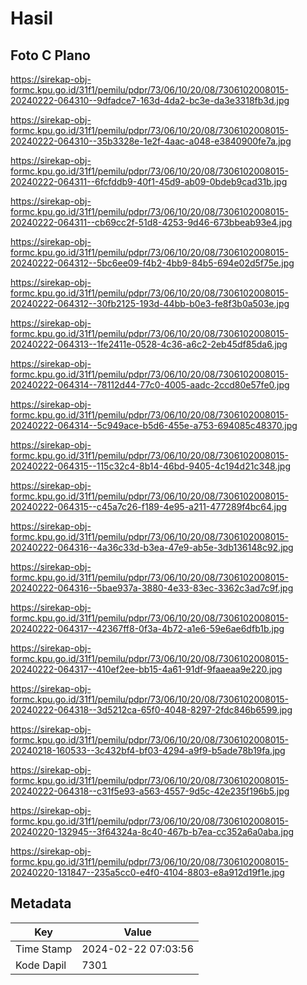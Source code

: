 # Hasil

## Foto C Plano

https://sirekap-obj-formc.kpu.go.id/31f1/pemilu/pdpr/73/06/10/20/08/7306102008015-20240222-064310--9dfadce7-163d-4da2-bc3e-da3e3318fb3d.jpg

https://sirekap-obj-formc.kpu.go.id/31f1/pemilu/pdpr/73/06/10/20/08/7306102008015-20240222-064310--35b3328e-1e2f-4aac-a048-e3840900fe7a.jpg

https://sirekap-obj-formc.kpu.go.id/31f1/pemilu/pdpr/73/06/10/20/08/7306102008015-20240222-064311--6fcfddb9-40f1-45d9-ab09-0bdeb9cad31b.jpg

https://sirekap-obj-formc.kpu.go.id/31f1/pemilu/pdpr/73/06/10/20/08/7306102008015-20240222-064311--cb69cc2f-51d8-4253-9d46-673bbeab93e4.jpg

https://sirekap-obj-formc.kpu.go.id/31f1/pemilu/pdpr/73/06/10/20/08/7306102008015-20240222-064312--5bc6ee09-f4b2-4bb9-84b5-694e02d5f75e.jpg

https://sirekap-obj-formc.kpu.go.id/31f1/pemilu/pdpr/73/06/10/20/08/7306102008015-20240222-064312--30fb2125-193d-44bb-b0e3-fe8f3b0a503e.jpg

https://sirekap-obj-formc.kpu.go.id/31f1/pemilu/pdpr/73/06/10/20/08/7306102008015-20240222-064313--1fe2411e-0528-4c36-a6c2-2eb45df85da6.jpg

https://sirekap-obj-formc.kpu.go.id/31f1/pemilu/pdpr/73/06/10/20/08/7306102008015-20240222-064314--78112d44-77c0-4005-aadc-2ccd80e57fe0.jpg

https://sirekap-obj-formc.kpu.go.id/31f1/pemilu/pdpr/73/06/10/20/08/7306102008015-20240222-064314--5c949ace-b5d6-455e-a753-694085c48370.jpg

https://sirekap-obj-formc.kpu.go.id/31f1/pemilu/pdpr/73/06/10/20/08/7306102008015-20240222-064315--115c32c4-8b14-46bd-9405-4c194d21c348.jpg

https://sirekap-obj-formc.kpu.go.id/31f1/pemilu/pdpr/73/06/10/20/08/7306102008015-20240222-064315--c45a7c26-f189-4e95-a211-477289f4bc64.jpg

https://sirekap-obj-formc.kpu.go.id/31f1/pemilu/pdpr/73/06/10/20/08/7306102008015-20240222-064316--4a36c33d-b3ea-47e9-ab5e-3db136148c92.jpg

https://sirekap-obj-formc.kpu.go.id/31f1/pemilu/pdpr/73/06/10/20/08/7306102008015-20240222-064316--5bae937a-3880-4e33-83ec-3362c3ad7c9f.jpg

https://sirekap-obj-formc.kpu.go.id/31f1/pemilu/pdpr/73/06/10/20/08/7306102008015-20240222-064317--42367ff8-0f3a-4b72-a1e6-59e6ae6dfb1b.jpg

https://sirekap-obj-formc.kpu.go.id/31f1/pemilu/pdpr/73/06/10/20/08/7306102008015-20240222-064317--410ef2ee-bb15-4a61-91df-9faaeaa9e220.jpg

https://sirekap-obj-formc.kpu.go.id/31f1/pemilu/pdpr/73/06/10/20/08/7306102008015-20240222-064318--3d5212ca-65f0-4048-8297-2fdc846b6599.jpg

https://sirekap-obj-formc.kpu.go.id/31f1/pemilu/pdpr/73/06/10/20/08/7306102008015-20240218-160533--3c432bf4-bf03-4294-a9f9-b5ade78b19fa.jpg

https://sirekap-obj-formc.kpu.go.id/31f1/pemilu/pdpr/73/06/10/20/08/7306102008015-20240222-064318--c31f5e93-a563-4557-9d5c-42e235f196b5.jpg

https://sirekap-obj-formc.kpu.go.id/31f1/pemilu/pdpr/73/06/10/20/08/7306102008015-20240220-132945--3f64324a-8c40-467b-b7ea-cc352a6a0aba.jpg

https://sirekap-obj-formc.kpu.go.id/31f1/pemilu/pdpr/73/06/10/20/08/7306102008015-20240220-131847--235a5cc0-e4f0-4104-8803-e8a912d19f1e.jpg


## Metadata

| Key        | Value               |
| ---------- | ------------------- |
| Time Stamp | 2024-02-22 07:03:56 |
| Kode Dapil | 7301                |




